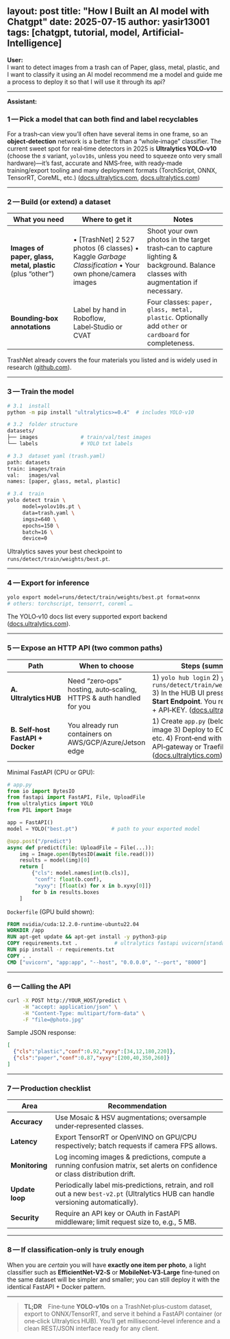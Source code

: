 layout: post
title: "How I Built an AI model with Chatgpt"
date: 2025-07-15
author: yasir13001
tags: [chatgpt, tutorial, model, Artificial-Intelligence]
---

**User:**  
I want to detect images from a trash can of Paper, glass, metal, plastic, and I want to classify it using an AI model recommend me a model and guide me a process to deploy it so that I will use it through its api?

---

**Assistant:**  

### 1 — Pick a model that can both **find** and **label** recyclables

For a trash‑can view you’ll often have several items in one frame, so an **object‑detection** network is a better fit than a “whole‑image” classifier.
The current sweet spot for real‑time detectors in 2025 is **Ultralytics YOLO‑v10** (choose the *s* variant, `yolov10s`, unless you need to squeeze onto very small hardware)⁠—it’s fast, accurate and NMS‑free, with ready‑made training/export tooling and many deployment formats (TorchScript, ONNX, TensorRT, CoreML, etc.) ([docs.ultralytics.com][1], [docs.ultralytics.com][1])

---

### 2 — Build (or extend) a dataset

| What you need                                             | Where to get it                                                                                         | Notes                                                                                                                           |
| --------------------------------------------------------- | ------------------------------------------------------------------------------------------------------- | ------------------------------------------------------------------------------------------------------------------------------- |
| **Images of paper, glass, metal, plastic** (plus “other”) | • \[TrashNet] 2 527 photos (6 classes) • Kaggle *Garbage Classification* • Your own phone/camera images | Shoot your own photos in the target trash‑can to capture lighting & background. Balance classes with augmentation if necessary. |
| **Bounding‑box annotations**                              | Label by hand in Roboflow, Label‑Studio or CVAT                                                         | Four classes: `paper, glass, metal, plastic`. Optionally add `other` or `cardboard` for completeness.                           |

TrashNet already covers the four materials you listed and is widely used in research ([github.com][2]).

---

### 3 — Train the model

```bash
# 3.1  install
python -m pip install "ultralytics>=0.4"  # includes YOLO‑v10

# 3.2  folder structure
datasets/
├── images              # train/val/test images
└── labels              # YOLO txt labels

# 3.3  dataset yaml (trash.yaml)
path: datasets
train: images/train
val:   images/val
names: [paper, glass, metal, plastic]

# 3.4  train
yolo detect train \
     model=yolov10s.pt \
     data=trash.yaml \
     imgsz=640 \
     epochs=150 \
     batch=16 \
     device=0
```

Ultralytics saves your best checkpoint to `runs/detect/train/weights/best.pt`.

---

### 4 — Export for inference

```bash
yolo export model=runs/detect/train/weights/best.pt format=onnx
# others: torchscript, tensorrt, coreml …
```

The YOLO‑v10 docs list every supported export backend ([docs.ultralytics.com][1]).

---

### 5 — Expose an HTTP API (two common paths)

| Path                              | When to choose                                                      | Steps (summary)                                                                                                                                                              |
| --------------------------------- | ------------------------------------------------------------------- | ---------------------------------------------------------------------------------------------------------------------------------------------------------------------------- |
| **A. Ultralytics HUB**            | Need “zero‑ops” hosting, auto‑scaling, HTTPS & auth handled for you | 1) `yolo hub login` 2) `yolo hub push runs/detect/train/weights/best.pt` 3) In the HUB UI press **Start Endpoint**. You receive a URL + API‑KEY. ([docs.ultralytics.com][3]) |
| **B. Self‑host FastAPI + Docker** | You already run containers on AWS/GCP/Azure/Jetson edge             | 1) Create `app.py` (below) 2) Build image 3) Deploy to ECS, Cloud Run, etc. 4) Front‑end with an API‑gateway or Traefik for TLS. ([docs.ultralytics.com][4])                 |

Minimal FastAPI (CPU or GPU):

```python
# app.py
from io import BytesIO
from fastapi import FastAPI, File, UploadFile
from ultralytics import YOLO
from PIL import Image

app = FastAPI()
model = YOLO("best.pt")           # path to your exported model

@app.post("/predict")
async def predict(file: UploadFile = File(...)):
    img = Image.open(BytesIO(await file.read()))
    results = model(img)[0]
    return [
        {"cls": model.names[int(b.cls)],
         "conf": float(b.conf),
         "xyxy": [float(x) for x in b.xyxy[0]]}
        for b in results.boxes
    ]
```

`Dockerfile` (GPU build shown):

```dockerfile
FROM nvidia/cuda:12.2.0-runtime-ubuntu22.04
WORKDIR /app
RUN apt-get update && apt-get install -y python3-pip
COPY requirements.txt .            # ultralytics fastapi uvicorn[standard] pillow
RUN pip install -r requirements.txt
COPY . .
CMD ["uvicorn", "app:app", "--host", "0.0.0.0", "--port", "8000"]
```

---

### 6 — Calling the API

```bash
curl -X POST http://YOUR_HOST/predict \
     -H "accept: application/json" \
     -H "Content-Type: multipart/form-data" \
     -F "file=@photo.jpg"
```

Sample JSON response:

```json
[
  {"cls":"plastic","conf":0.92,"xyxy":[34,12,180,220]},
  {"cls":"paper","conf":0.87,"xyxy":[200,40,350,260]}
]
```

---

### 7 — Production checklist

| Area            | Recommendation                                                                                                                      |
| --------------- | ----------------------------------------------------------------------------------------------------------------------------------- |
| **Accuracy**    | Use Mosaic & HSV augmentations; oversample under‑represented classes.                                                               |
| **Latency**     | Export TensorRT or OpenVINO on GPU/CPU respectively; batch requests if camera FPS allows.                                           |
| **Monitoring**  | Log incoming images & predictions, compute a running confusion matrix, set alerts on confidence or class distribution drift.        |
| **Update loop** | Periodically label mis‑predictions, retrain, and roll out a new `best‑v2.pt` (Ultralytics HUB can handle versioning automatically). |
| **Security**    | Require an API key or OAuth in FastAPI middleware; limit request size to, e.g., 5 MB.                                               |

---

### 8 — If classification‑only is truly enough

When you are *certain* you will have **exactly one item per photo**, a light classifier such as **EfficientNet‑V2‑S** or **MobileNet‑V3‑Large** fine‑tuned on the same dataset will be simpler and smaller; you can still deploy it with the identical FastAPI + Docker pattern.

---

> **TL;DR** Fine‑tune **YOLO‑v10s** on a TrashNet‑plus‑custom dataset, export to ONNX/TensorRT, and serve it behind a FastAPI container (or one‑click Ultralytics HUB). You’ll get millisecond‑level inference and a clean REST/JSON interface ready for any client.

[1]: https://docs.ultralytics.com/models/yolov10/ "YOLOv10: Real-Time End-to-End Object Detection - Ultralytics YOLO Docs"
[2]: https://github.com/AgaMiko/waste-datasets-review?utm_source=chatgpt.com "List of image datasets with any kind of litter, garbage, waste and trash"
[3]: https://docs.ultralytics.com/hub/inference-api/?utm_source=chatgpt.com "Ultralytics HUB Inference API"
[4]: https://docs.ultralytics.com/guides/docker-quickstart/?utm_source=chatgpt.com "Docker Quickstart Guide for Ultralytics"
